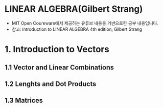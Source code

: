 # LINEAR ALGEBRA(Gilbert Strang)

- MIT Open Coureware에서 제공하는 유튜브 내용을 기반으로한 공부 내용입니다.
- 참고: Introduction to LINEAR ALGEBRA 4th edition, Gilbert Strang

# 1. Introduction to Vectors
## 1.1 Vector and Linear Combinations


## 1.2 Lenghts and Dot Products


## 1.3 Matrices